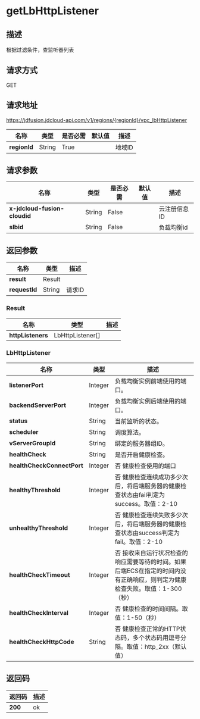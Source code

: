 # getLbHttpListener


## 描述
根据过滤条件，查监听器列表

## 请求方式
GET

## 请求地址
https://jdfusion.jdcloud-api.com/v1/regions/{regionId}/vpc_lbHttpListener

|名称|类型|是否必需|默认值|描述|
|---|---|---|---|---|
|**regionId**|String|True| |地域ID|

## 请求参数
|名称|类型|是否必需|默认值|描述|
|---|---|---|---|---|
|**x-jdcloud-fusion-cloudid**|String|False| |云注册信息ID|
|**slbid**|String|False| |负载均衡id|


## 返回参数
|名称|类型|描述|
|---|---|---|
|**result**|Result| |
|**requestId**|String|请求ID|

### Result
|名称|类型|描述|
|---|---|---|
|**httpListeners**|LbHttpListener[]| |
### LbHttpListener
|名称|类型|描述|
|---|---|---|
|**listenerPort**|Integer|负载均衡实例前端使用的端口。|
|**backendServerPort**|Integer|负载均衡实例后端使用的端口。|
|**status**|String|当前监听的状态。|
|**scheduler**|String|调度算法。|
|**vServerGroupId**|String|绑定的服务器组ID。|
|**healthCheck**|String|是否开启健康检查。|
|**healthCheckConnectPort**|Integer|否  健康检查使用的端口|
|**healthyThreshold**|Integer|否  健康检查连续成功多少次后，将后端服务器的健康检查状态由fail判定为success。取值：2-10|
|**unhealthyThreshold**|Integer|否  健康检查连续失败多少次后，将后端服务器的健康检查状态由success判定为fail。取值：2-10|
|**healthCheckTimeout**|Integer|否  接收来自运行状况检查的响应需要等待的时间。如果后端ECS在指定的时间内没有正确响应，则判定为健康检查失败。取值：1-300（秒）|
|**healthCheckInterval**|Integer|否  健康检查的时间间隔。取值：1-50（秒）|
|**healthCheckHttpCode**|String|否  健康检查正常的HTTP状态码，多个状态码用逗号分隔。取值：http_2xx（默认值） | http_3xx | http_4xx | http_5xx|

## 返回码
|返回码|描述|
|---|---|
|**200**|ok|
